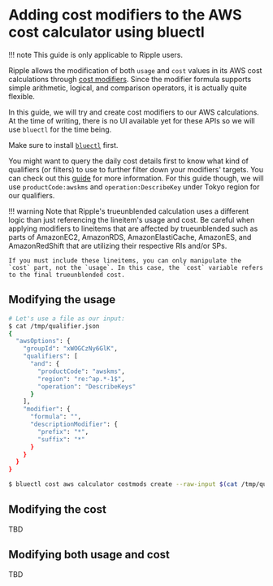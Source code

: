 # Adding cost modifiers to the AWS cost calculator using bluectl

!!! note
    This guide is only applicable to Ripple users.

Ripple allows the modification of both `usage` and `cost` values in its AWS cost calculations through [cost modifiers](https://alphauslabs.github.io/blueapidocs/#/Cost/Cost_CreateCalculatorCostModifier). Since the modifier formula supports simple arithmetic, logical, and comparison operators, it is actually quite flexible.

In this guide, we will try and create cost modifiers to our AWS calculations. At the time of writing, there is no UI available yet for these APIs so we will use `bluectl` for the time being.

Make sure to install [`bluectl`](https://alphauslabs.github.io/docs/blueapi/bluectl/) first.

You might want to query the daily cost details first to know what kind of qualifiers (or filters) to use to further filter down your modifiers' targets. You can check out this [guide](https://alphauslabs.github.io/docs/guides/aws-query-costs/) for more information. For this guide though, we will use `productCode:awskms` and `operation:DescribeKey` under Tokyo region for our qualifiers.

!!! warning
    Note that Ripple's trueunblended calculation uses a different logic than just referencing the lineitem's usage and cost. Be careful when applying modifiers to lineitems that are affected by trueunblended such as parts of AmazonEC2, AmazonRDS, AmazonElastiCache, AmazonES, and AmazonRedShift that are utilizing their respective RIs and/or SPs.
    
    If you must include these lineitems, you can only manipulate the `cost` part, not the `usage`. In this case, the `cost` variable refers to the final trueunblended cost.

## Modifying the usage
``` sh
# Let's use a file as our input:
$ cat /tmp/qualifier.json
{
  "awsOptions": {
    "groupId": "xWOGCzNy6GlK",
    "qualifiers": [
      "and": {
        "productCode": "awskms",
        "region": "re:^ap.*-1$",
        "operation": "DescribeKeys"
      }
    ],
    "modifier": {
      "formula": "",
      "descriptionModifier": {
        "prefix": "*",
        "suffix": "*"
      }
    }
  }
}

$ bluectl cost aws calculator costmods create --raw-input $(cat /tmp/qualifier.json)
```

## Modifying the cost

TBD

## Modifying both usage and cost

TBD

